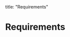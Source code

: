 <frontmatter>
title: "Requirements"
</frontmatter>

<link rel="stylesheet" href="{{baseUrl}}/css/textbook.css">

<div class="website-content">

# Requirements

<div id="main">

<include src="introduction/embed.md" boilerplate  />
<include src="nonFunctionalRequirements/embed.md" boilerplate  />
<include src="prioritizing/embed.md" boilerplate  />
<include src="quality/embed.md" boilerplate  />

</div>

</div>
